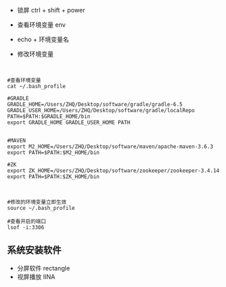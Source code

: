 
* 锁屏  ctrl + shift + power



* 查看环境变量 env
* echo + 环境变量名


* 修改环境变量
```shell script


#查看环境变量
cat ~/.bash_profile

#GRADLE
GRADLE_HOME=/Users/ZHQ/Desktop/software/gradle/gradle-6.5
GRADLE_USER_HOME=/Users/ZHQ/Desktop/software/gradle/localRepo
PATH=$PATH:$GRADLE_HOME/bin
export GRADLE_HOME GRADLE_USER_HOME PATH


#MAVEN
export M2_HOME=/Users/ZHQ/Desktop/software/maven/apache-maven-3.6.3
export PATH=$PATH:$M2_HOME/bin

#ZK
export ZK_HOME=/Users/ZHQ/Desktop/software/zookeeper/zookeeper-3.4.14
export PATH=$PATH:$ZK_HOME/bin



#修改的环境变量立即生效
source ~/.bash_profile

#查看开启的端口
lsof -i:3306

```

## 系统安装软件
* 分屏软件 rectangle
* 视屏播放 IINA
